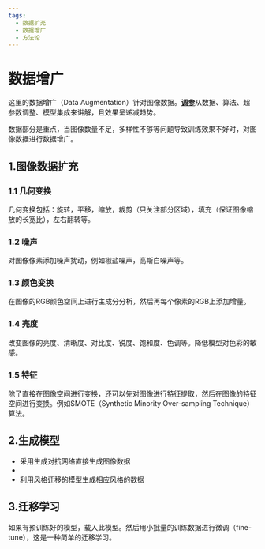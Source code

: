 ```yaml
---
tags:
  - 数据扩充
  - 数据增广
  - 方法论
---
```


# 数据增广

这里的数据增广（Data Augmentation）针对图像数据。[**调参**]()从数据、算法、超参数调整、模型集成来讲解，且效果呈递减趋势。

数据部分是重点，当图像数量不足，多样性不够等问题导致训练效果不好时，对图像数据进行数据增广。

## 1.图像数据扩充

### 1.1 几何变换

几何变换包括：旋转，平移，缩放，裁剪（只关注部分区域），填充（保证图像缩放的长宽比），左右翻转等。

### 1.2 噪声

对图像像素添加噪声扰动，例如椒盐噪声，高斯白噪声等。

### 1.3 颜色变换

在图像的RGB颜色空间上进行主成分分析，然后再每个像素的RGB上添加增量。

### 1.4 亮度

改变图像的亮度、清晰度、对比度、锐度、饱和度、色调等。降低模型对色彩的敏感。

### 1.5 特征

除了直接在图像空间进行变换，还可以先对图像进行特征提取，然后在图像的特征空间进行变换。例如SMOTE（Synthetic Minority Over-sampling Technique）算法。

## 2.生成模型

- 采用生成对抗网络直接生成图像数据
- 
- 利用风格迁移的模型生成相应风格的数据


## 3.迁移学习

如果有预训练好的模型，载入此模型。然后用小批量的训练数据进行微调（fine-tune），这是一种简单的迁移学习。
